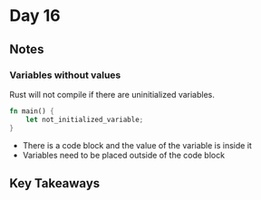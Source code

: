 # Day 16

## Notes

### Variables without values

Rust will not compile if there are uninitialized variables.

```rust
fn main() {
    let not_initialized_variable;
}
```

- There is a code block and the value of the variable is inside it
- Variables need to be placed outside of the code block

## Key Takeaways
